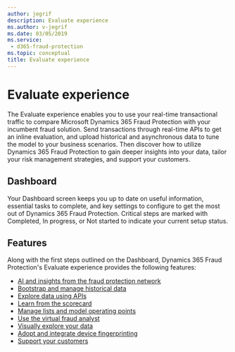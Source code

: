 ```yaml
---
author: jegrif
description: Evaluate experience
ms.author: v-jegrif
ms.date: 03/05/2019
ms.service:
 - d365-fraud-protection
ms.topic: conceptual
title: Evaluate experience
---
```



# Evaluate experience

The Evaluate experience enables you to use your real-time transactional traffic to compare Microsoft Dynamics 365 Fraud Protection with your incumbent fraud solution. Send transactions through real-time APIs to get an inline evaluation, and upload historical and asynchronous data to tune the model to your business scenarios. Then discover how to utilize Dynamics 365 Fraud Protection to gain deeper insights into your data, tailor your risk management strategies, and support your customers.

## Dashboard 
Your Dashboard screen keeps you up to date on useful information, essential tasks to complete, and key settings to configure to get the most out of Dynamics 365 Fraud Protection. Critical steps are marked with Completed, In progress, or Not started to indicate your current setup status.

## Features 
Along with the first steps outlined on the Dashboard, Dynamics 365 Fraud Protection's Evaluate experience provides the following features: 

- [AI and insights from the fraud protection network](fraud-protection-network.md)
- [Bootstrap and manage historical data](bootstrap-data.md)
- [Explore data using APIs](real-time-api.md)
- [Learn from the scorecard](scorecard.md)
- [Manage lists and model operating points](lists-model-operating-points.md)
- [Use the virtual fraud analyst](virtual-fraud-analyst.md)
- [Visually explore your data](graph-explorer.md)
- [Adopt and integrate device fingerprinting](device-fingerprinting.md)
- [Support your customers](risk-support.md)
